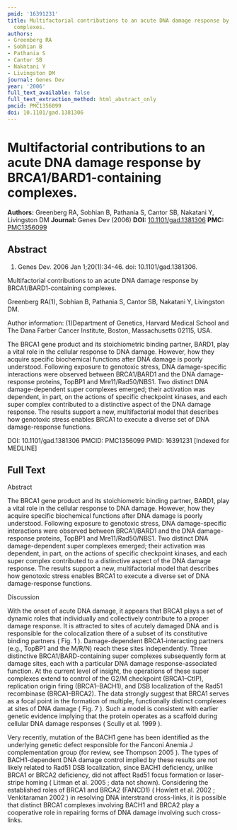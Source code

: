 ```yaml
---
pmid: '16391231'
title: Multifactorial contributions to an acute DNA damage response by BRCA1/BARD1-containing
  complexes.
authors:
- Greenberg RA
- Sobhian B
- Pathania S
- Cantor SB
- Nakatani Y
- Livingston DM
journal: Genes Dev
year: '2006'
full_text_available: false
full_text_extraction_method: html_abstract_only
pmcid: PMC1356099
doi: 10.1101/gad.1381306
---
```


# Multifactorial contributions to an acute DNA damage response by BRCA1/BARD1-containing complexes.
**Authors:** Greenberg RA, Sobhian B, Pathania S, Cantor SB, Nakatani Y, Livingston DM
**Journal:** Genes Dev (2006)
**DOI:** [10.1101/gad.1381306](https://doi.org/10.1101/gad.1381306)
**PMC:** [PMC1356099](https://www.ncbi.nlm.nih.gov/pmc/articles/PMC1356099/)

## Abstract

1. Genes Dev. 2006 Jan 1;20(1):34-46. doi: 10.1101/gad.1381306.

Multifactorial contributions to an acute DNA damage response by 
BRCA1/BARD1-containing complexes.

Greenberg RA(1), Sobhian B, Pathania S, Cantor SB, Nakatani Y, Livingston DM.

Author information:
(1)Department of Genetics, Harvard Medical School and The Dana Farber Cancer 
Institute, Boston, Massachusetts 02115, USA.

The BRCA1 gene product and its stoichiometric binding partner, BARD1, play a 
vital role in the cellular response to DNA damage. However, how they acquire 
specific biochemical functions after DNA damage is poorly understood. Following 
exposure to genotoxic stress, DNA damage-specific interactions were observed 
between BRCA1/BARD1 and the DNA damage-response proteins, TopBP1 and 
Mre11/Rad50/NBS1. Two distinct DNA damage-dependent super complexes emerged; 
their activation was dependent, in part, on the actions of specific checkpoint 
kinases, and each super complex contributed to a distinctive aspect of the DNA 
damage response. The results support a new, multifactorial model that describes 
how genotoxic stress enables BRCA1 to execute a diverse set of DNA 
damage-response functions.

DOI: 10.1101/gad.1381306
PMCID: PMC1356099
PMID: 16391231 [Indexed for MEDLINE]

## Full Text

Abstract

The BRCA1 gene product and its stoichiometric binding partner, BARD1, play a vital role in the cellular response to DNA damage. However, how they acquire specific biochemical functions after DNA damage is poorly understood. Following exposure to genotoxic stress, DNA damage-specific interactions were observed between BRCA1/BARD1 and the DNA damage-response proteins, TopBP1 and Mre11/Rad50/NBS1. Two distinct DNA damage-dependent super complexes emerged; their activation was dependent, in part, on the actions of specific checkpoint kinases, and each super complex contributed to a distinctive aspect of the DNA damage response. The results support a new, multifactorial model that describes how genotoxic stress enables BRCA1 to execute a diverse set of DNA damage-response functions.

Discussion

With the onset of acute DNA damage, it appears that BRCA1 plays a set of dynamic roles that individually and collectively contribute to a proper damage response. It is attracted to sites of acutely damaged DNA and is responsible for the colocalization there of a subset of its constitutive binding partners ( Fig. 1 ). Damage-dependent BRCA1-interacting partners (e.g., TopBP1 and the M/R/N) reach these sites independently. Three distinctive BRCA1/BARD-containing super complexes subsequently form at damage sites, each with a particular DNA damage response-associated function. At the current level of insight, the operations of these super complexes extend to control of the G2/M checkpoint (BRCA1–CtIP), replication origin firing (BRCA1–BACH1), and DSB localization of the Rad51 recombinase (BRCA1–BRCA2). The data strongly suggest that BRCA1 serves as a focal point in the formation of multiple, functionally distinct complexes at sites of DNA damage ( Fig. 7 ). Such a model is consistent with earlier genetic evidence implying that the protein operates as a scaffold during cellular DNA damage responses ( Scully et al. 1999 ).

Very recently, mutation of the BACH1 gene has been identified as the underlying genetic defect responsible for the Fanconi Anemia J complementation group (for review, see Thompson 2005 ). The types of BACH1-dependent DNA damage control implied by these results are not likely related to Rad51 DSB localization, since BACH1 deficiency, unlike BRCA1 or BRCA2 deficiency, did not affect Rad51 focus formation or laser-stripe homing ( Litman et al. 2005 ; data not shown). Considering the established roles of BRCA1 and BRCA2 (FANCD1) ( Howlett et al. 2002 ; Venkitaraman 2002 ) in resolving DNA interstrand cross-links, it is possible that distinct BRCA1 complexes involving BACH1 and BRCA2 play a cooperative role in repairing forms of DNA damage involving such cross-links.
